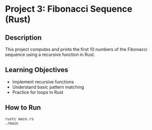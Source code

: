 # Project 3: Fibonacci Sequence (Rust)

## Description
This project computes and prints the first 10 numbers of the Fibonacci sequence using a recursive function in Rust.

## Learning Objectives
- Implement recursive functions
- Understand basic pattern matching
- Practice for loops in Rust

## How to Run
```
rustc main.rs
./main
```
